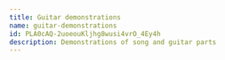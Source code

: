 ```yaml
---
title: Guitar demonstrations
name: guitar-demonstrations
id: PLA0cAQ-2uoeouKljhg8wusi4vrO_4Ey4h
description: Demonstrations of song and guitar parts
---
```

